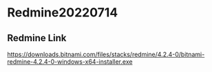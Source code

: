 # Redmine20220714

## Redmine Link

https://downloads.bitnami.com/files/stacks/redmine/4.2.4-0/bitnami-redmine-4.2.4-0-windows-x64-installer.exe

